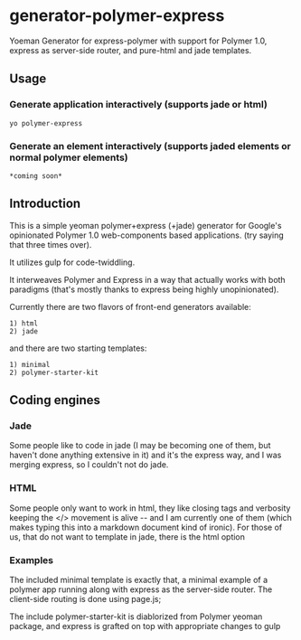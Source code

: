 # generator-polymer-express

Yoeman Generator for express-polymer with support for Polymer 1.0, express as server-side
router, and pure-html and jade templates.


## Usage

### Generate application interactively (supports jade or html)

	yo polymer-express

### Generate an element interactively (supports jaded elements or normal polymer elements)

	*coming soon*

## Introduction


This is a simple yeoman polymer+express (+jade) generator for Google's opinionated Polymer 1.0
web-components based applications. (try saying that three times over).

It utilizes gulp for code-twiddling.

It interweaves Polymer and Express in a way that actually works with both paradigms (that's 
mostly thanks to express being highly unopinionated).

Currently there are two flavors of front-end generators available:

	1) html
	2) jade

and there are two starting templates:

	1) minimal
	2) polymer-starter-kit

## Coding engines


### Jade
Some people like to code in jade (I may be becoming one of them, but haven't done anything
extensive in it) and it's the express way, and I was merging express, so I couldn't not do 
jade.

### HTML
Some people only want to work in html, they like closing tags and verbosity
keeping the </> movement is alive -- and I am currently one of them (which makes typing this
into a markdown document kind of ironic).  For those of us, that do not want to template in 
jade, there is the html option


### Examples

The included minimal template is exactly that, a minimal example of a polymer app running
along with express as the server-side router.  The client-side routing is done using page.js;


The include polymer-starter-kit is diablorized from Polymer yeoman package, and express is
grafted on top with appropriate changes to gulp


